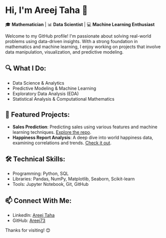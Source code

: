 # Hi, I'm Areej Taha 👋

🎓 **Mathematician** | 📊 **Data Scientist** | 💻 **Machine Learning Enthusiast**

Welcome to my GitHub profile! I'm passionate about solving real-world problems using data-driven insights. With a strong foundation in mathematics and machine learning, I enjoy working on projects that involve data manipulation, visualization, and predictive modeling.

## 🔍 What I Do:
- Data Science & Analytics
- Predictive Modeling & Machine Learning
- Exploratory Data Analysis (EDA)
- Statistical Analysis & Computational Mathematics

## 🌟 Featured Projects:
- **Sales Prediction**: Predicting sales using various features and machine learning techniques. [Explore the repo](https://github.com/Areej73/Prediction-of-Product-Sales.git).
- **Happiness Report Analysis**: A deep dive into world happiness data, examining correlations and trends. [Check it out](https://github.com/Areej73/happiness-report-analysis).

## 🛠️ Technical Skills:
- Programming: Python, SQL
- Libraries: Pandas, NumPy, Matplotlib, Seaborn, Scikit-learn
- Tools: Jupyter Notebook, Git, GitHub

## 📫 Connect With Me:
- LinkedIn: [Areej Taha](https://www.linkedin.com/in/areej-taha-373628292)
- GitHub: [Areej73](https://github.com/Areej73)

Thanks for visiting! 😊
